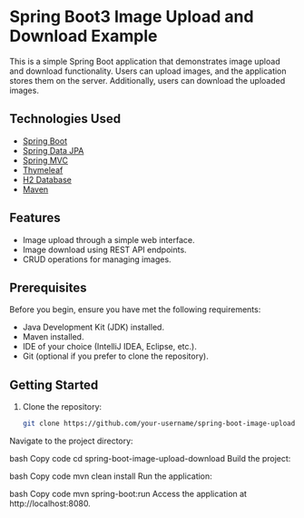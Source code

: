 

# Spring Boot3 Image Upload and Download Example

This is a simple Spring Boot application that demonstrates image upload and download functionality. Users can upload images, and the application stores them on the server. Additionally, users can download the uploaded images.

## Technologies Used

- [Spring Boot](https://spring.io/projects/spring-boot)
- [Spring Data JPA](https://spring.io/projects/spring-data-jpa)
- [Spring MVC](https://docs.spring.io/spring-framework/docs/current/reference/html/web.html)
- [Thymeleaf](https://www.thymeleaf.org/)
- [H2 Database](https://www.h2database.com/)
- [Maven](https://maven.apache.org/)

## Features

- Image upload through a simple web interface.
- Image download using REST API endpoints.
- CRUD operations for managing images.

## Prerequisites

Before you begin, ensure you have met the following requirements:

- Java Development Kit (JDK) installed.
- Maven installed.
- IDE of your choice (IntelliJ IDEA, Eclipse, etc.).
- Git (optional if you prefer to clone the repository).

## Getting Started

1. Clone the repository:

   ```bash
   git clone https://github.com/your-username/spring-boot-image-upload-download.git
Navigate to the project directory:

bash
Copy code
cd spring-boot-image-upload-download
Build the project:

bash
Copy code
mvn clean install
Run the application:

bash
Copy code
mvn spring-boot:run
Access the application at http://localhost:8080.
